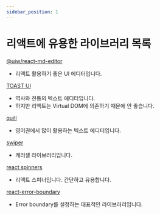 ```yaml
---
sidebar_position: 1
---
```


# 리액트에 유용한 라이브러리 목록

[@uiw/react-md-editor](https://uiwjs.github.io/react-md-editor/)

- 리액트 활용하기 좋은 UI 에디터입니다.

[TOAST UI](https://github.com/nhn/tui.editor)

- 역사와 전통의 텍스트 에디터입니다.
- 하지만 리액트는 Virtual DOM에 의존하기 때문에 안 좋습니다.

[quill](https://quilljs.com/)

- 영어권에서 많이 활용하는 텍스트 에디터입니다.

[swiper](https://swiperjs.com/)

- 캐러셀 라이브러리입니다.

[react spinners](https://www.davidhu.io/react-spinners/)

- 리액트 스피너입니다. 간단하고 유용합니다.

[react-error-boundary](https://github.com/bvaughn/react-error-boundary#readme)

- Error boundary를 설정하는 대표적인 라이브러리입니다.
